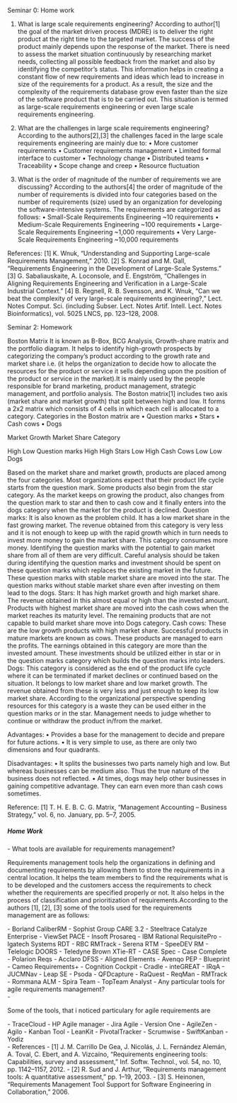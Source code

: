
Seminar 0: Home work

1. What is large scale requirements engineering?
According to author[1] the goal of the market driven process (MDRE) is to deliver the right product at the right time to the targeted market. The success of the product mainly depends upon the response of the market. There is need to assess the market situation continuously by researching market needs, collecting all possible feedback from the market and also by identifying the competitor’s status. This information helps in creating a constant flow of new requirements and ideas which lead to increase in size of the requirements for a product. As a result, the size and the complexity of the requirements database grow even faster than the size of the software product that is to be carried out. This situation is termed as large-scale requirements engineering or even large scale requirements engineering.	

2. What are the challenges in large scale requirements engineering?
	According to the authors[2],[3] the challenges faced in the large scale requirements engineering are mainly due to:
•	More customer requirements
•	Customer requirements management
•	Limited formal interface to customer
•	Technology change
•	Distributed teams
•	Traceability
•	Scope change and creep
•	Resource fluctuation

3. What is the order of magnitude of the number of requirements we are discussing?
	According to the authors[4] the order of magnitude of the number of requirements is divided into four categories based on the number of requirements (size) used by an organization for developing the software-intensive systems. The requirements are categorized as follows:
•	Small-Scale Requirements Engineering		~10	   requirements
•	Medium-Scale Requirements Engineering		~100	   requirements
•	Large-Scale Requirements Engineering		~1,000	   requirements
•	Very Large-Scale Requirements Engineering	~10,000  requirements

References:
[1]	K. Wnuk, “Understanding and Supporting Large-scale Requirements Management,” 2010.
[2]	S. Konrad and M. Gall, “Requirements Engineering in the Development of Large-Scale Systems.”
[3]	G. Sabaliauskaite, A. Loconsole, and E. Engström, “Challenges in Aligning Requirements Engineering and Verification in a Large-Scale Industrial Context.”
[4]	B. Regnell, R. B. Svensson, and K. Wnuk, “Can we beat the complexity of very large-scale requirements engineering?,” Lect. Notes Comput. Sci. (including Subser. Lect. Notes Artif. Intell. Lect. Notes Bioinformatics), vol. 5025 LNCS, pp. 123–128, 2008.

Seminar 2: Homework

Boston Matrix
It is known as B-Box, BCG Analysis, Growth-share matrix and the portfolio diagram. It helps to identify high-growth prospects by categorizing the company’s product according to the growth rate and market share i.e. (it helps the organization to decide how to allocate the resources for the product or service it sells depending upon the position of the product or service in the market).It is mainly used by the people responsible for brand marketing, product management, strategic management, and portfolio analysis.
The Boston matrix[1] includes two axis (market share and market growth) that split between high and low. It forms a 2x2 matrix which consists of 4 cells in which each cell is allocated to a category. Categories in the Boston matrix are 
•	Question marks
•	Stars
•	Cash cows
•	Dogs

Market Growth			Market Share			Category

High			     		Low				        Question marks
High			    		High			      	Stars
Low				      	High			       	Cash Cows
Low				      	Low				        Dogs

Based on the market share and market growth, products are placed among the four categories. Most organizations expect that their product life cycle starts from the question mark. Some products also begin from the star category. As the market keeps on growing the product, also changes from the question mark to star and then to cash cow and it finally enters into the dogs category when the market for the product is declined.
Question marks:
It is also known as the problem child. It has a low market share in the fast growing market. The revenue obtained from this category is very less and it is not enough to keep up with the rapid growth which in turn needs to invest more money to gain the market share. This category consumes more money.
Identifying the question marks with the potential to gain market share from all of them are very difficult. Careful analysis should be taken during identifying the question marks and investment should be spent on these question marks which replaces the existing market in the future. These question marks with stable market share are moved into the star. The question marks without stable market share even after investing on them lead to the dogs.
Stars: 
It has high market growth and high market share. The revenue obtained in this almost equal or high than the invested amount. Products with highest market share are moved into the cash cows when the market reaches its maturity level. The remaining products that are not capable to build market share move into Dogs category.
Cash cows: 
These are the low growth products with high market share. Successful products in mature markets are known as cows. These products are managed to earn the profits. The earnings obtained in this category are more than the invested amount. These investments should be utilized either in star or in the question marks category which builds the question marks into leaders. 
Dogs: 
This category is considered as the end of the product life cycle where it can be terminated if market declines or continued based on the situation. It belongs to low market share and low market growth. The revenue obtained from these is very less and just enough to keep its low market share. According to the organizational perspective spending resources for this category is a waste they can be used either in the question marks or in the star. Management needs to judge whether to continue or withdraw the product in/from the market.

Advantages:	
•	Provides a base for the management to decide and prepare for future actions.
•	It is very simple to use, as there are only two dimensions and four quadrants.

Disadvantages:
•	It splits the businesses two parts namely high and low. But whereas businesses can be medium also. Thus the true nature of the business does not reflected.
•	At times, dogs may help other businesses in gaining competitive advantage. They can earn even more than cash cows sometimes. 

Reference:
[1]	T. H. E. B. C. G. Matrix, “Management Accounting – Business Strategy,” vol. 6, no. January, pp. 5–7, 2005.

<h5>Home Work</h5>
 -  What tools are available for requirements management?
   <p>  Requirements management tools help the organizations in defining and documenting requirements by allowing them to store the requirements in a central location. It helps the team members to find the requirements what is to be developed and the customers access the requirements to check whether the requirements are specified properly or not. It also helps in the process of classification and prioritization of requirements.According to the authors [1], [2], [3] some of the tools used for the requirements management are as follows:</p>
   -  Borland CaliberRM 
   -  Sophist Group CARE 3.2  
   -  Steeltrace Catalyze Enterprise
   -  ViewSet PACE
   -  Insoft Prosareq
   -  IBM Rational RequisitePro
   -  Igatech Systems RDT
   -  RBC RMTrack
   -  Serena RTM
   -  SpeeDEV RM
   -  Telelogic DOORS
   -  Teledyne Brown XTie-RT
   -  CASE Spec
   -  Case Complete
   -  Polarion Reqs
   -  Acclaro DFSS
   -  Aligned Elements
   -  Avenqo PEP
   -  Blueprint
   -  Cameo Requirements+
   -  Cognition Cockpit
   -  Cradle
   -  inteGREAT
   -  IRqA
   -  JUCMNav
   -  Leap SE
   -  Psoda 
   -  QFDcapture
   -  RaQuest
   -  ReqMan
   -  RMTrack
   -  Rommana ALM
   -  Spira Team
   -  TopTeam Analyst
 - Any particular tools for agile requirements management?
 <br>
   - <p>Some of the tools, that i noticed particulary for agile requirements are </p>
   - TraceCloud
   - HP Agile manager
   - Jira Agile
   - Version One
   - AgileZen
   - Agilo
   - Kanban Tool
   - LeanKit
   - PivotalTracker
   - Scrumwise
   - SwiftKanban
   - Yodiz
  </br>
 - References
   - [1]	J. M. Carrillo De Gea, J. Nicolás, J. L. Fernández Alemán, A. Toval, C. Ebert, and A. Vizcaíno, “Requirements 				engineering tools: Capabilities, survey and assessment,” Inf. Softw. Technol., vol. 54, no. 10, pp. 1142–1157, 2012.
   - [2]	R. Sud and J. Arthur, “Requirements management tools: A quantitative assessment,” pp. 1–19, 2003.
   - [3]	S. Heinonen, “Requirements Management Tool Support for Software Engineering in Collaboration,” 2006.



